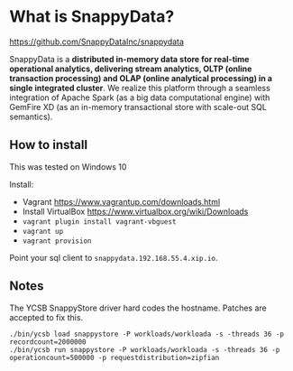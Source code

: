# What is SnappyData?

https://github.com/SnappyDataInc/snappydata

SnappyData is a **distributed in-memory data store for real-time operational analytics, delivering stream analytics, OLTP (online transaction processing) and OLAP (online analytical processing) in a single integrated cluster**. We realize this platform through a seamless integration of Apache Spark (as a big data computational engine) with GemFire XD (as an in-memory transactional store with scale-out SQL semantics).

## How to install

This was tested on Windows 10

Install:

* Vagrant https://www.vagrantup.com/downloads.html
* Install VirtualBox https://www.virtualbox.org/wiki/Downloads
* `vagrant plugin install vagrant-vbguest`
* `vagrant up`
* `vagrant provision`

Point your sql client to `snappydata.192.168.55.4.xip.io`.

## Notes

The YCSB SnappyStore driver hard codes the hostname. Patches are accepted to fix this.

```
./bin/ycsb load snappystore -P workloads/workloada -s -threads 36 -p recordcount=2000000
./bin/ycsb run snappystore -P workloads/workloada -s -threads 36 -p operationcount=500000 -p requestdistribution=zipfian
```
